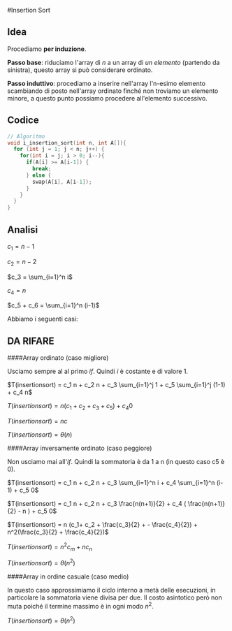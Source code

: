 #Insertion Sort



## Idea

Procediamo **per induzione**.

**Passo base**: riduciamo l'array di *n* a un array di *un elemento* (partendo da sinistra), questo array si può considerare ordinato.

**Passo induttivo**: procediamo a inserire nell'array l'n-esimo elemento scambiando di posto nell'array ordinato finché non troviamo un elemento minore, a questo punto possiamo procedere all'elemento successivo.

## Codice

```c++
// Algoritmo
void i_insertion_sort(int n, int A[]){ 			
  for (int j = 1; j < n; j++) {
    for(int i = j; i > 0; i--){
      if(A[i] >= A[i-1]) {
        break;
      } else {
        swap(A[i], A[i-1]);
      }
    }
  }
}

```

## Analisi

$c_1 = n-1$

$c_2 = n-2$

$c_3 = \sum_{i=1}^n i$

$c_4 = n$

$c_5 + c_6 =  \sum_{i=1}^n (i-1)$

Abbiamo i seguenti casi:

## DA RIFARE

####Array ordinato (caso migliore)

Usciamo sempre al al primo *if*. Quindi *i* è costante e di valore 1.

$T(insertionsort) = c_1 n + c_2 n + c_3 \sum_{i=1}^j 1 + c_5 \sum_{i=1}^j (1-1) + c_4 n$

$T(insertionsort) = n (c_1+ c_2 + c_3 + c_5) + c_4 0$

$T(insertionsort) = n c$

$T(insertionsort) = \theta(n)$

####Array inversamente ordinato (caso peggiore)

Non usciamo mai all'*if*. Quindi la sommatoria è da 1 a n (in questo caso c5 è 0).

$T(insertionsort) = c_1 n + c_2 n + c_3 \sum_{i=1}^n i + c_4 \sum_{i=1}^n (i-1) + c_5 0$

$T(insertionsort) = c_1 n + c_2 n + c_3 \frac{n(n+1)}{2} + c_4 ( \frac{n(n+1)}{2} - n ) + c_5 0$

$T(insertionsort) = n (c_1+ c_2 + \frac{c_3}{2} +  - \frac{c_4}{2}) + n^2(\frac{c_3}{2} + \frac{c_4}{2})$

$T(insertionsort) = n^2c_m + n c_n$

$T(insertionsort) = \theta (n^2)$

####Array in ordine casuale (caso medio)

In questo caso approssimiamo il ciclo interno a metà delle esecuzioni, in particolare la sommatoria viene divisa per due. Il costo asintotico però non muta poiché il termine massimo è in ogni modo $n^2​$.

$T(insertionsort) = \theta(n^2)$
